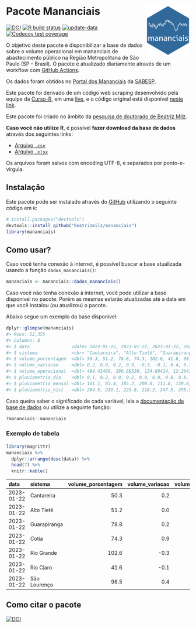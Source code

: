 
<!-- README.md is generated from README.Rmd. Please edit that file -->

# Pacote Mananciais <img src="man/figures/hexlogo.png" align="right" width = "120px"/>

<!-- badges: start -->

[![DOI](https://zenodo.org/badge/DOI/10.5281/zenodo.4733056.svg)](https://doi.org/10.5281/zenodo.4733056)
[![R build
status](https://github.com/beatrizmilz/mananciais/workflows/R-CMD-check/badge.svg)](https://github.com/beatrizmilz/mananciais/actions)
[![update-data](https://github.com/beatrizmilz/mananciais/actions/workflows/2-update_data.yaml/badge.svg)](https://github.com/beatrizmilz/mananciais/actions/workflows/2-update_data.yaml)
[![Codecov test
coverage](https://codecov.io/gh/beatrizmilz/mananciais/branch/master/graph/badge.svg)](https://codecov.io/gh/beatrizmilz/mananciais?branch=master)
<!-- badges: end -->

O objetivo deste pacote é disponibilizar a base de dados sobre o volume
operacional em mananciais de abastecimento público na Região
Metropolitana de São Paulo (SP - Brasil). O pacote é atualizado
diariamente através de um workflow com [GitHub
Actions](https://github.com/beatrizmilz/mananciais/actions).

Os dados foram obtidos no [Portal dos
Mananciais](http://mananciais.sabesp.com.br/Situacao) da
[SABESP](http://site.sabesp.com.br/site/Default.aspx).

Este pacote foi derivado de um código web scraping desenvolvido pela
equipe da [Curso-R](https://www.curso-r.com/), em uma
[live](https://youtu.be/jvZIxrMmOcQ), e o código original está
disponível [neste
link](https://github.com/curso-r/lives/blob/master/drafts/20200730_scraper_sabesp.R).

Este pacote foi criado no âmbito da [pesquisa de doutorado de Beatriz
Milz](https://beatrizmilz.github.io/tese/).

**Caso você não utilize R**, é possível **fazer download da base de
dados** através dos seguintes links:

- [Arquivo
  `.csv`](https://github.com/beatrizmilz/mananciais/raw/master/inst/extdata/mananciais.csv)
- [Arquivo
  `.xlsx`](https://github.com/beatrizmilz/mananciais/blob/master/inst/extdata/mananciais.xlsx?raw=true)

Os arquivos foram salvos com encoding UTF-8, e separados por
ponto-e-vírgula.

## Instalação

Este pacote pode ser instalado através do [GitHub](https://github.com/)
utilizando o seguinte código em `R`:

``` r
# install.packages("devtools")
devtools::install_github("beatrizmilz/mananciais")
library(mananciais)
```

## Como usar?

Caso você tenha conexão à internet, é possível buscar a base atualizada
usando a função `dados_mananciais()`:

``` r
mananciais <- mananciais::dados_mananciais() 
```

Caso você não tenha conexão à internet, você pode utilizar a base
disponível no pacote. Porém as mesmas estarão atualizadas até a data em
que você instalou (ou atualizou) o pacote.

Abaixo segue um exemplo da base disponível:

``` r
dplyr::glimpse(mananciais)
#> Rows: 52,355
#> Columns: 8
#> $ data                <date> 2023-01-22, 2023-01-22, 2023-01-22, 2023-01-22, 2…
#> $ sistema             <chr> "Cantareira", "Alto Tietê", "Guarapiranga", "Cotia…
#> $ volume_porcentagem  <dbl> 50.3, 51.2, 78.8, 74.3, 102.6, 41.6, 98.5, 50.1, 5…
#> $ volume_variacao     <dbl> 0.2, 0.0, 0.2, 0.9, -0.3, -0.1, 0.4, 0.3, 0.0, 1.0…
#> $ volume_operacional  <dbl> 494.42499, 286.68530, 134.88414, 12.26412, 115.066…
#> $ pluviometria_dia    <dbl> 0.1, 0.2, 0.0, 0.2, 0.0, 0.0, 0.0, 8.0, 7.4, 15.8,…
#> $ pluviometria_mensal <dbl> 161.1, 83.4, 185.2, 200.0, 111.8, 139.6, 211.6, 16…
#> $ pluviometria_hist   <dbl> 264.5, 239.1, 229.8, 218.2, 247.5, 295.5, 273.2, 2…
```

Caso queira saber o significado de cada variável, leia a [documentação
da base de
dados](https://beatrizmilz.github.io/mananciais/reference/mananciais.html)
ou utilize a seguinte função:

``` r
?mananciais::mananciais
```

### Exemplo de tabela

``` r
library(magrittr)
mananciais %>% 
  dplyr::arrange(desc(data)) %>% 
  head(7) %>%
  knitr::kable()
```

| data       | sistema      | volume_porcentagem | volume_variacao | volume_operacional | pluviometria_dia | pluviometria_mensal | pluviometria_hist |
|:-----------|:-------------|-------------------:|----------------:|-------------------:|-----------------:|--------------------:|------------------:|
| 2023-01-22 | Cantareira   |               50.3 |             0.2 |          494.42499 |              0.1 |               161.1 |             264.5 |
| 2023-01-22 | Alto Tietê   |               51.2 |             0.0 |          286.68530 |              0.2 |                83.4 |             239.1 |
| 2023-01-22 | Guarapiranga |               78.8 |             0.2 |          134.88414 |              0.0 |               185.2 |             229.8 |
| 2023-01-22 | Cotia        |               74.3 |             0.9 |           12.26412 |              0.2 |               200.0 |             218.2 |
| 2023-01-22 | Rio Grande   |              102.6 |            -0.3 |          115.06678 |              0.0 |               111.8 |             247.5 |
| 2023-01-22 | Rio Claro    |               41.6 |            -0.1 |            5.68831 |              0.0 |               139.6 |             295.5 |
| 2023-01-22 | São Lourenço |               98.5 |             0.4 |           87.46559 |              0.0 |               211.6 |             273.2 |

## Como citar o pacote

[![DOI](https://zenodo.org/badge/DOI/10.5281/zenodo.4733056.svg)](https://doi.org/10.5281/zenodo.4733056)
